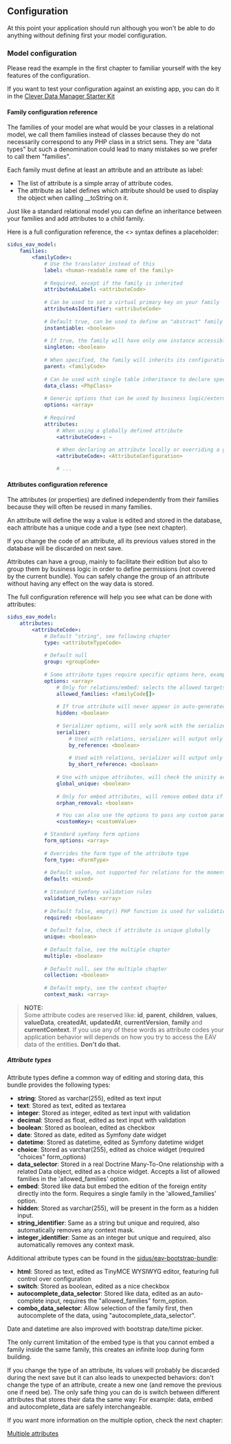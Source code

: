 ## Configuration

At this point your application should run although you won't be able to do anything without defining first your model
configuration.

### Model configuration

Please read the example in the first chapter to familiar yourself with the key features of the configuration.

If you want to test your configuration against an existing app, you can do it in the
[Clever Data Manager Starter Kit](https://github.com/cleverage/eav-manager-starter-kit/)

#### Family configuration reference

The families of your model are what would be your classes in a relational model, we call them families instead of
classes because they do not necessarily correspond to any PHP class in a strict sens. They are "data types" but such a
denomination could lead to many mistakes so we prefer to call them "families".

Each family must define at least an attribute and an attribute as label:
- The list of attribute is a simple array of attribute codes.
- The attribute as label defines which attribute should be used to display the object when calling __toString on it.

Just like a standard relational model you can define an inheritance between your families and add attributes to a child
family.

Here is a full configuration reference, the <> syntax defines a placeholder:

````yaml
sidus_eav_model:
    families:
        <familyCode>:
            # Use the translator instead of this
            label: <human-readable name of the family>
            
            # Required, except if the family is inherited
            attributeAsLabel: <attributeCode>
            
            # Can be used to set a virtual primary key on your family
            attributeAsIdentifier: <attributeCode>
            
            # Default true, can be used to define an "abstract" family
            instantiable: <boolean>
            
            # If true, the family will have only one instance accessible through DataRepository::getInstance
            singleton: <boolean>
            
            # When specified, the family will inherits its configuration
            parent: <familyCode>
            
            # Can be used with single table inheritance to declare specific business logic in a dedicated class
            data_class: <PhpClass>
            
            # Generic options that can be used by business logic/external libraries
            options: <array> 
            
            # Required
            attributes: 
                # When using a globally defined attribute
                <attributeCode>: ~
                
                # When declaring an attribute locally or overriding a globally defined one
                <attributeCode>: <AttributeConfiguration>

                # ...
````

#### Attributes configuration reference

The attributes (or properties) are defined independently from their families because they will often be reused in many
families.

An attribute will define the way a value is edited and stored in the database, each attribute has a unique code and a
type (see next chapter).

If you change the code of an attribute, all its previous values stored in the database will be discarded on next save.

Attributes can have a group, mainly to facilitate their edition but also to group them by business logic in order to
define permissions (not covered by the current bundle). You can safely change the group of an attribute without having
any effect on the way data is stored.

The full configuration reference will help you see what can be done with attributes:

````yaml
sidus_eav_model:
    attributes:
        <attributeCode>:
            # Default "string", see following chapter
            type: <attributeTypeCode>
            
            # Default null
            group: <groupCode>
            
            # Some attribute types require specific options here, example:
            options: <array>
                # Only for relations/embed: selects the allowed targets families
                allowed_families: <familyCode[]>
                
                # If true attribute will never appear in auto-generated forms
                hidden: <boolean>
                
                # Serializer options, will only work with the serializer option enabled in the global config
                serializer:
                    # Used with relations, serializer will output only the minimum fields
                    by_reference: <boolean>
                    
                    # Used with relations, serializer will output only the identifier
                    by_short_reference: <boolean>
                
                # Use with unique attributes, will check the unicity accross all families
                global_unique: <boolean>
                
                # Only for embed attributes, will remove embed data if true. Default: true
                orphan_removal: <boolean>

                # You can also use the options to pass any custom parameter to the attribute and use them in your code
                <customKey>: <customValue>

            # Standard symfony form options
            form_options: <array>
            
            # Overrides the form type of the attribute type
            form_type: <FormType>
            
            # Default value, not supported for relations for the moment
            default: <mixed>
            
            # Standard Symfony validation rules
            validation_rules: <array>
            
            # Default false, empty() PHP function is used for validation
            required: <boolean>
            
            # Default false, check if attribute is unique globally
            unique: <boolean>
            
            # Default false, see the multiple chapter
            multiple: <boolean>
            
            # Default null, see the multiple chapter
            collection: <boolean>
            
            # Default empty, see the context chapter
            context_mask: <array>
````

> **NOTE:**<br>
> Some attribute codes are reserved like:
> **id**,
> **parent**,
> **children**,
> **values**,
> **valueData**,
> **createdAt**,
> **updatedAt**,
> **currentVersion**,
> **family**
> and **currentContext**.
> If you use any of these words as attribute codes your application behavior will depends on how you  try to access the
> EAV data of the entities. **Don't do that.**

##### Attribute types

Attribute types define a common way of editing and storing data, this bundle provides the following types:
- **string**: Stored as varchar(255), edited as text input
- **text**: Stored as text, edited as textarea
- **integer**: Stored as integer, edited as text input with validation
- **decimal**: Stored as float, edited as text input with validation
- **boolean**: Stored as boolean, edited as checkbox
- **date**: Stored as date, edited as Symfony date widget
- **datetime**: Stored as datetime, edited as Symfony datetime widget
- **choice**: Stored as varchar(255), edited as choice widget (required "choices" form_options)
- **data_selector**: Stored in a real Doctrine Many-To-One relationship with a related Data object, edited as a choice
  widget. Accepts a list of allowed families in the 'allowed_families' option.
- **embed**: Stored like data but embed the edition of the foreign entity directly into the form. Requires a single family
  in the 'allowed_families' option.
- **hidden**: Stored as varchar(255), will be present in the form as a hidden input.
- **string_identifier**: Same as a string but unique and required, also automatically removes any context mask.
- **integer_identifier**: Same as an integer but unique and required, also automatically removes any context mask.

Additional attribute types can be found in the
[sidus/eav-bootstrap-bundle](https://github.com/VincentChalnot/SidusEAVBootstrapBundle):
- **html**: Stored as text, edited as TinyMCE WYSIWYG editor, featuring full control over configuration
- **switch**: Stored as boolean, edited as a nice checkbox
- **autocomplete_data_selector**: Stored like data, edited as an auto-complete input, requires the "allowed_families"
  form_option.
- **combo_data_selector**: Allow selection of the family first, then autocomplete of the data, using
  "autocomplete_data_selector".

Date and datetime are also improved with bootstrap date/time picker.

The only current limitation of the embed type is that you cannot embed a family inside the same family, this creates an
infinite loop during form building.

If you change the type of an attribute, its values will probably be discarded during the next save but it can also leads
to unexpected behaviors: don't change the type of an attribute, create a new one (and remove the previous one if need
be).
The only safe thing you can do is switch between different attributes that stores their data the same way: For example:
data, embed and autocomplete_data are safely interchangeable.

If you want more information on the multiple option, check the next chapter:

[Multiple attributes](03-multiple.md)

